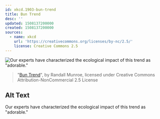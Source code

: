 ```yaml
---
id: xkcd.1903-bun-trend
title: Bun Trend
desc: ''
updated: 1508137200000
created: 1508137200000
sources:
  - name: xkcd
    url: 'https://creativecommons.org/licenses/by-nc/2.5/'
    license: Creative Commons 2.5
---
```

![Our experts have characterized the ecological impact of this trend as "adorable."](https://imgs.xkcd.com/comics/bun_trend.png)
> "[Bun Trend](https://xkcd.com/1903/)", by Randall Munroe, licensed under Creative Commons Attribution-NonCommercial 2.5 License

## Alt Text
Our experts have characterized the ecological impact of this trend as "adorable."
